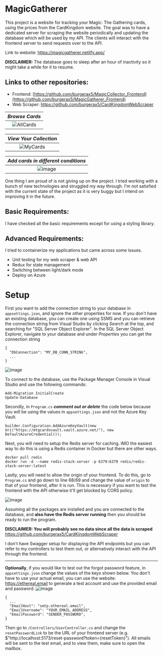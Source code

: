 # MagicGatherer
This project is a website for tracking your Magic: The Gathering cards, using the prices from the CardKingdom website. The goal was to have a dedicated server for scraping the website periodically and updating the database which will be used by my API. The clients will interact with the frontend server to send requests over to the API.

Link to website: https://magicgatherer.netlify.app/

**DISCLAIMER:** The database goes to sleep after an hour of inactivity so it might take a while for it to resume.

## Links to other repositories:
- Frontend: [https://github.com/burgerax5/MagicCollector_Frontend](https://github.com/burgerax5/MagicGatherer_Frontend)
- Web Scraper: https://github.com/burgerax5/CardKingdomWebScraper

| *Browse Cards* |
| :--: |
|![AllCards](https://github.com/user-attachments/assets/47e34233-d055-4596-babc-a1509c93c831) |

| *View Your Collection* |
| :--: |
| ![MyCards](https://github.com/user-attachments/assets/a57d7745-1c49-4b02-ab0c-19507f6076d5) |

| *Add cards in different conditions* |
| :--: |
| ![image](https://github.com/user-attachments/assets/ae24f711-b0e2-4f37-af37-1faf9870d322) |

One thing I am proud of is not giving up on the project. I tried working with a bunch of new technologies and struggled my way through. I'm not satisfied with the current state of the project as it is very buggy but I intend on improving it in the future.

## Basic Requirements:
I have checked all the basic requirements except for using a styling library.

## Advanced Requirements:
I tried to containerize my applications but came across some issues.
- Unit testing for my web scraper & web API
- Redux for state management
- Switching between light/dark mode
- Deploy on Azure

# Setup
First you want to add the connection string to your database in `appsettings.json`, and ignore the other properties for now. If you don't have an existing database, you can create one using SSMS and you can retrieve the connection string from Visual Studio by clicking _Search_ at the top, and searching for "SQL Server Object Explorer". In the SQL Server Object Explorer, navigate to your database and under _Properties_ you can get the connection string
```
{
  "DbConnection": "MY_DB_CONN_STRING",
  ...
}
```
![image](https://github.com/user-attachments/assets/dc0af435-11ef-4c15-b1a3-0ebd71ff0144)

To connect to the database, use the Package Manager Console in Visual Studio and use the following commands:
```
Add-Migration InitialCreate
Update-Database
```
Secondly, in `Program.cs` _**comment out or delete**_ the code below because you will be using the values in `appsettings.json` and not the Azure Key Vault.
```
builder.Configuration.AddAzureKeyVault(new Uri("https://mtgcardsvault.vault.azure.net/"), new DefaultAzureCredential());
```

Next, you will need to setup the Redis server for caching. IMO the easiest way to do this is using a Redis container in Docker but there are other ways.
```
docker pull redis
docker run -d --name redis-stack-server -p 6379:6379 redis/redis-stack-server:latest
```
Lastly, you will need to allow the origin of your frontend. To do this, go to `Program.cs` and go down to line 68/69 and change the value of `origin` to that of your frontend, after it is run. This is necessary if you want to test the frontend with the API otherwise it'll get blocked by CORS policy.

![image](https://github.com/user-attachments/assets/75db2044-4812-41b5-904a-691ce3f8d97a)

Assuming all the packages are installed and you are connected to the database, and **also have the Redis server running** then you should be ready to run the program.

**DISCLAIMER: You will probably see no data since all the data is scraped** https://github.com/burgerax5/CardKingdomWebScraper

I don't have Swagger setup for displaying the API endpoints but you can refer to my controllers to test them out, or alternatively interact with the API through the frontend.

---
**Optionally**, if you would like to test out the forgot password feature, in `appsettings.json` change the values of the keys shown below. You don't have to use your actual email, you can use the website: https://ethereal.email to generate a test account and use the provided email and password.
![image](https://github.com/user-attachments/assets/0f69d54c-f7e1-4fc6-a49e-de4e128c3610)
```
{
  ...
  "EmailHost": "smtp.ethereal.email",
  "EmailUsername": "YOUR_EMAIL_ADDRESS",
  "EmailPassword": "SENDER_PASSWORD",
}
```
Then go to `/Controllers/UserController.cs` and change the `resetPasswordLink` to be the URL of your frontend server (e.g. $"http://localhost:5173/reset-password?token={resetToken}"). All emails will be sent to the test email, and to view them, make sure to open the mailbox.
